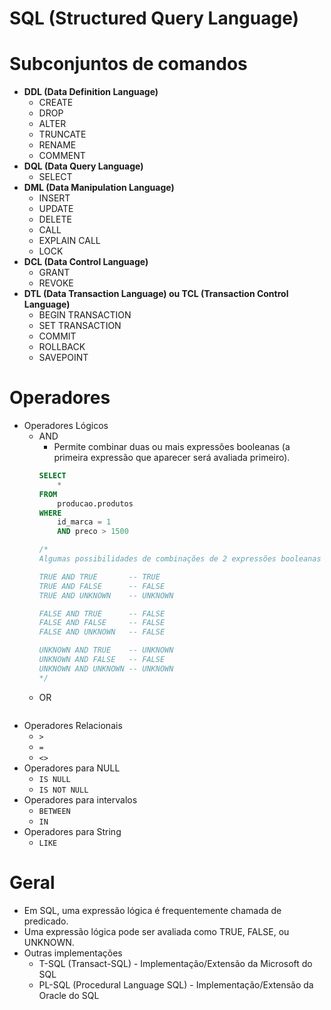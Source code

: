 # SQL (Structured Query Language)

# Subconjuntos de comandos

- **DDL (Data Definition Language)**
    - CREATE
    - DROP
    - ALTER
    - TRUNCATE
    - RENAME
    - COMMENT
- **DQL (Data Query Language)**
    - SELECT
- **DML (Data Manipulation Language)**
    - INSERT
    - UPDATE
    - DELETE
    - CALL
    - EXPLAIN CALL
    - LOCK
- **DCL (Data Control Language)**
    - GRANT
    - REVOKE
- **DTL (Data Transaction Language) ou TCL (Transaction Control Language)**
    - BEGIN TRANSACTION
    - SET TRANSACTION
    - COMMIT
    - ROLLBACK
    - SAVEPOINT

# Operadores

- Operadores Lógicos
    - AND
        - Permite combinar duas ou mais expressões booleanas (a primeira expressão que aparecer será avaliada primeiro).  
        ~~~sql
        SELECT
            *
        FROM
            producao.produtos
        WHERE
            id_marca = 1
            AND preco > 1500

        /*
        Algumas possibilidades de combinações de 2 expressões booleanas

        TRUE AND TRUE       -- TRUE
        TRUE AND FALSE 	    -- FALSE
        TRUE AND UNKNOWN    -- UNKNOWN

        FALSE AND TRUE	    -- FALSE
        FALSE AND FALSE	    -- FALSE
        FALSE AND UNKNOWN   -- FALSE

        UNKNOWN AND TRUE    -- UNKNOWN
        UNKNOWN AND FALSE   -- FALSE
        UNKNOWN AND UNKNOWN -- UNKNOWN
        */    
        ~~~
    - OR
        ~~~sql

        ~~~
- Operadores Relacionais
    - ```>```
    - ```=```
    - ```<>```
- Operadores para NULL
    - ```IS NULL```     
    - ```IS NOT NULL``` 
- Operadores para intervalos
    - ```BETWEEN```
    - ```IN```
- Operadores para String
    - ```LIKE```

# Geral

- Em SQL, uma expressão lógica é frequentemente chamada de predicado.
- Uma expressão lógica pode ser avaliada como TRUE, FALSE, ou UNKNOWN.
-  Outras implementações
    - T-SQL (Transact-SQL) - Implementação/Extensão da Microsoft do SQL
    - PL-SQL (Procedural Language SQL) - Implementação/Extensão da Oracle do SQL